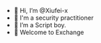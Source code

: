 - 👋 Hi, I’m @Xiufei-x
- 👀 I'm a security practitioner
- 🌱 I’m a Script boy.
- 💞️ Welcome to Exchange
